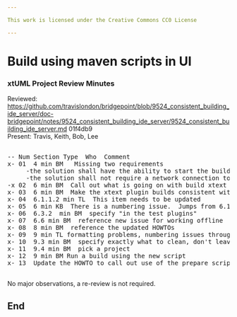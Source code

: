 ```yaml
---

This work is licensed under the Creative Commons CC0 License

---
```


# Build using maven scripts in UI
### xtUML Project Review Minutes

Reviewed: https://github.com/travislondon/bridgepoint/blob/9524_consistent_building_ide_server/doc-bridgepoint/notes/9524_consistent_building_ide_server/9524_consistent_building_ide_server.md 01f4db9  
Present: Travis, Keith, Bob, Lee

<pre>

-- Num Section Type  Who  Comment
x- 01  4 min BM   Missing two requirements
     -the solution shall have the ability to start the build from the command line 
     -the solution shall not require a network connection to perform the build   
-x 02  6 min BM  Call out what is going on with build xtext
x- 03  6 min BM  Make the xtext plugin builds consistent with the rest of the plugins
x- 04  6.1.1.2 min TL  This item needs to be updated
x- 05  6 min KB  There is a numbering issue.  Jumps from 6.1 to 6.3
x- 06  6.3.2  min BM  specify "in the test plugins"
x- 07  6.6 min BM  reference new issue for working offline
x- 08  8 min BM  reference the updated HOWTOs
x- 09  9 min TL formatting problems, numbering issues throughout
x- 10  9.3 min BM  specify exactly what to clean, don't leave it to the user to decide
x- 11  9.4 min BM  pick a project
x- 12  9 min BM Run a build using the new script
x- 13  Update the HOWTO to call out use of the prepare scripts

</pre>
   
No major observations, a re-review is not required.
 
End
---
